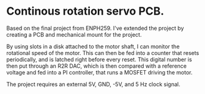 # Continous rotation servo PCB.

Based on the final project from ENPH259. I've extended the project by creating a PCB and mechanical mount for the project.

By using slots in a disk attached to the motor shaft, I can monitor the rotational speed of the motor. This can then be fed into a counter that resets periodically, and is latched right before every reset. This digital number is then put through an R2R DAC, which is then compared with a reference voltage and fed into a PI controller, that runs a MOSFET driving the motor.

The project requires an external 5V, GND, -5V, and 5 Hz clock signal.
